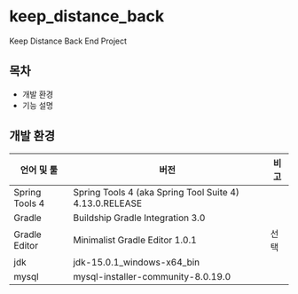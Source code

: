 # keep_distance_back
Keep Distance Back End Project

## 목차
* 개발 환경
* 기능 설명

## 개발 환경

| 언어 및 툴 | 버전 | 비고 |
|--|--|--|
| Spring Tools 4 | Spring Tools 4 (aka Spring Tool Suite 4) 4.13.0.RELEASE | |
| Gradle  | Buildship Gradle Integration 3.0 | |
| Gradle Editor | Minimalist Gradle Editor 1.0.1 | 선택 |
| jdk | jdk-15.0.1_windows-x64_bin | |
| mysql | mysql-installer-community-8.0.19.0 | |
